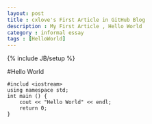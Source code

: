 ```yaml
---
layout: post
title : cxlove's First Article in GitHub Blog
description : My First Article , Hello World
category : informal essay
tags : [HelloWorld]
---
```

{% include JB/setup %}

#Hello World


    #includ <iostream>
    using namespace std;
    int main () {
    	cout << "Hello World" << endl;
    	return 0;
    }

